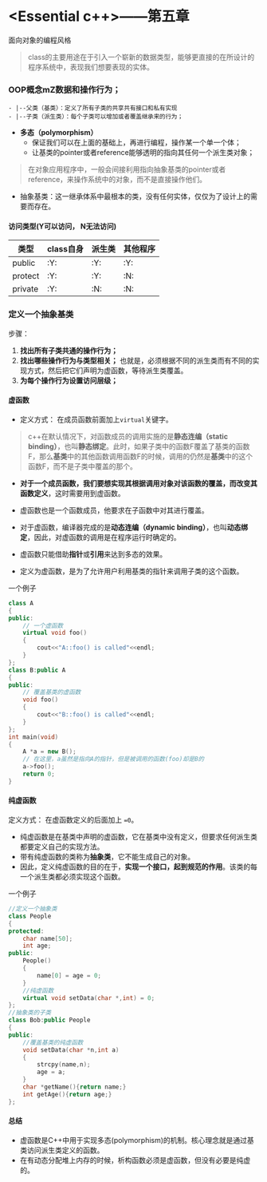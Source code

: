 # <Essential c++>——第五章
面向对象的编程风格

> class的主要用途在于引入一个崭新的数据类型，能够更直接的在所设计的程序系统中，表现我们想要表现的实体。

### OOP概念mZ数据和操作行为；
    - |--父类（基类）：定义了所有子类的共享共有接口和私有实现
    - |--子类（派生类）：每个子类可以增加或者覆盖继承来的行为；

- **多态（polymorphism）**
    - 保证我们可以在上面的基础上，再进行编程，操作某一个单一个体；
    - 让基类的pointer或者reference能够透明的指向其任何一个派生类对象；

> 在对象应用程序中，一般会间接利用指向抽象基类的pointer或者reference，来操作系统中的对象，而不是直接操作他们。

- 抽象基类：这一继承体系中最根本的类，没有任何实体，仅仅为了设计上的需要而存在。

#### 访问类型(Y可以访问， N无法访问)
|类型 | class自身| 派生类 | 其他程序 |
|-----| -------- | ------ | -------- |
|public| :Y: | :Y: | :Y: |
|protect| :Y: | :Y: | :N: |
|private| :Y: | :N: | :N: |

### 定义一个抽象基类
步骤：
1. **找出所有子类共通的操作行为；**
2. **找出哪些操作行为与类型相关；** 也就是，必须根据不同的派生类而有不同的实现方式，然后把它们声明为虚函数，等待派生类覆盖。
3. **为每个操作行为设置访问层级；**

#### 虚函数
- 定义方式： 在成员函数前面加上`virtual`关键字。

> c++在默认情况下，对函数成员的调用实施的是**静态连编（static binding）**，也叫**静态绑定**。此时，如果子类中的函数F覆盖了基类的函数F，那么**基类**中的其他函数调用函数F的时候，调用的仍然是**基类**中的这个函数F，而不是子类中覆盖的那个。

- **对于一个成员函数，我们要想实现其根据调用对象对该函数的覆盖，而改变其函数定义**，这时需要用到虚函数。

- 虚函数也是一个函数成员，他要求在子函数中对其进行覆盖。
- 对于虚函数，编译器完成的是**动态连编（dynamic binding）**，也叫**动态绑定**，因此，对虚函数的调用是在程序运行时确定的。
- 虚函数只能借助**指针**或**引用**来达到多态的效果。
- 定义为虚函数，是为了允许用户利用基类的指针来调用子类的这个函数。


一个例子
```c++
class A
{
public:
    // 一个虚函数
    virtual void foo()
    {
        cout<<"A::foo() is called"<<endl;
    }
};
class B:public A
{
public:
    // 覆盖基类的虚函数
    void foo()
    {
        cout<<"B::foo() is called"<<endl;
    }
};
int main(void)
{
    A *a = new B();
    // 在这里，a虽然是指向A的指针，但是被调用的函数(foo)却是B的
    a->foo();
    return 0;
}
```
#### 纯虚函数
定义方式： 在虚函数定义的后面加上 `=0`。

- 纯虚函数是在基类中声明的虚函数，它在基类中没有定义，但要求任何派生类都要定义自己的实现方法。
- 带有纯虚函数的类称为**抽象类**，它不能生成自己的对象。
- 因此，定义纯虚函数的目的在于，**实现一个接口，起到规范的作用**。该类的每一个派生类都必须实现这个函数。

一个例子
```c++
//定义一个抽象类
class People
{
protected:
    char name[50];
    int age;
public:
    People()
    {
        name[0] = age = 0;
    }
    //纯虚函数
    virtual void setData(char *,int) = 0;
};
//抽象类的子类
class Bob:public People
{
public:
    //覆盖基类的纯虚函数
    void setData(char *n,int a)
    {
        strcpy(name,n);
        age = a;
    }
    char *getName(){return name;}
    int getAge(){return age;}
};
```


#### 总结
- 虚函数是C++中用于实现多态(polymorphism)的机制。核心理念就是通过基类访问派生类定义的函数。
- 在有动态分配堆上内存的时候，析构函数必须是虚函数，但没有必要是纯虚的。
